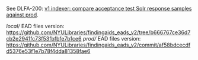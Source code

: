 See DLFA-200: [v1 indexer: compare acceptance test Solr response samples against prod](https://jira.nyu.edu/browse/DLFA-200).

_local/_ EAD files version: https://github.com/NYULibraries/findingaids_eads_v2/tree/b666767ce36d7cb2e2941fc73f53fbfbfe7b1ce6
_prod/_ EAD files version: https://github.com/NYULibraries/findingaids_eads_v2/commit/af58bdcecdfd5376e53f1e7b78f4dda81358fae6




